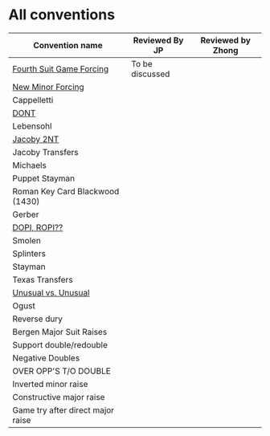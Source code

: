 # All conventions

| Convention name | Reviewed By JP | Reviewed by Zhong |
| --- | --- | --- |
| [Fourth Suit Game Forcing](fourth_suit_forcing.md) | To be discussed | |
| [New Minor Forcing](new-minor-forcing.md) | | |
| Cappelletti | | |
| [DONT](dont.md) | | |
| Lebensohl | | |
| [Jacoby 2NT](jacoby-2nt.md) | | |
| Jacoby Transfers | | |
| Michaels | | |
| Puppet Stayman | | |
| Roman Key Card Blackwood (1430) | | |
| Gerber | | |
| [DOPI, ROPI??](dopi.md) | | |
| Smolen | | |
| Splinters | | |
| Stayman | | |
| Texas Transfers | | |
| [Unusual vs. Unusual](unusual-over-unusual.md) | | |
| Ogust | | |
| Reverse dury | | |
| Bergen Major Suit Raises | | |
| Support double/redouble | | |
| Negative Doubles | | |
| OVER OPP'S T/O DOUBLE | | |
| Inverted minor raise | | |
| Constructive major raise | | |
| Game try after direct major raise | | |
